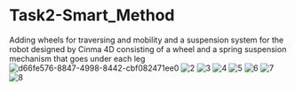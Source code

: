 # Task2-Smart_Method
Adding wheels for traversing and mobility and a suspension system for the robot designed by Cinma 4D
consisting of a wheel and a spring suspension mechanism that goes under each leg
![d66fe576-8847-4998-8442-cbf082471ee0](https://user-images.githubusercontent.com/107805330/181866491-d8bfbb54-1536-4354-bc93-846c1d46a03f.jpg)
![2](https://user-images.githubusercontent.com/107805330/181866492-d4e001dc-f457-4a5f-8d1f-3070b8302a7d.jpg)
![3](https://user-images.githubusercontent.com/107805330/181866494-c69abd50-2424-4d05-afe2-dd278bcebff4.jpg)
![4](https://user-images.githubusercontent.com/107805330/181866495-8171b0ae-dccd-4f86-988c-bb17e149a9fb.jpg)
![5](https://user-images.githubusercontent.com/107805330/181866497-27376f84-63ea-4a85-9132-f73b47c9bed6.jpg)
![6](https://user-images.githubusercontent.com/107805330/181866498-7009ee13-fa91-4c09-885f-fefb00865dad.jpg)
![7](https://user-images.githubusercontent.com/107805330/181866500-d608f1c4-85d4-4f07-8c8a-c3be78f19ac2.jpg)
![8](https://user-images.githubusercontent.com/107805330/181866501-00835f82-16e4-41b3-b888-633b52584e44.jpg)
